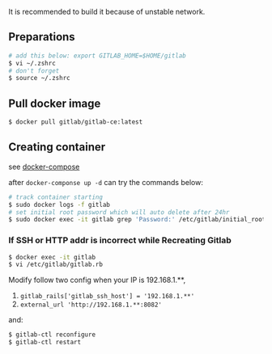 It is recommended to build it because of unstable network.

## Preparations
```bash
# add this below: export GITLAB_HOME=$HOME/gitlab
$ vi ~/.zshrc
# don't forget
$ source ~/.zshrc
```

## Pull docker image
```bash
$ docker pull gitlab/gitlab-ce:latest
```

## Creating container
see [docker-compose](./docker-compose.yml)

after `docker-componse up -d` can try the commands below:
```bash
# track container starting
$ sudo docker logs -f gitlab
# set initial root password which will auto delete after 24hr
$ sudo docker exec -it gitlab grep 'Password:' /etc/gitlab/initial_root_password
```

### If SSH or HTTP addr is incorrect while Recreating Gitlab

```bash
$ docker exec -it gitlab
$ vi /etc/gitlab/gitlab.rb
```

Modify follow two config when your IP is 192.168.1.**,

1. `gitlab_rails['gitlab_ssh_host'] = '192.168.1.**'`
2. `external_url 'http://192.168.1.**:8082'`

and:

```bash
$ gitlab-ctl reconfigure
$ gitlab-ctl restart
```

